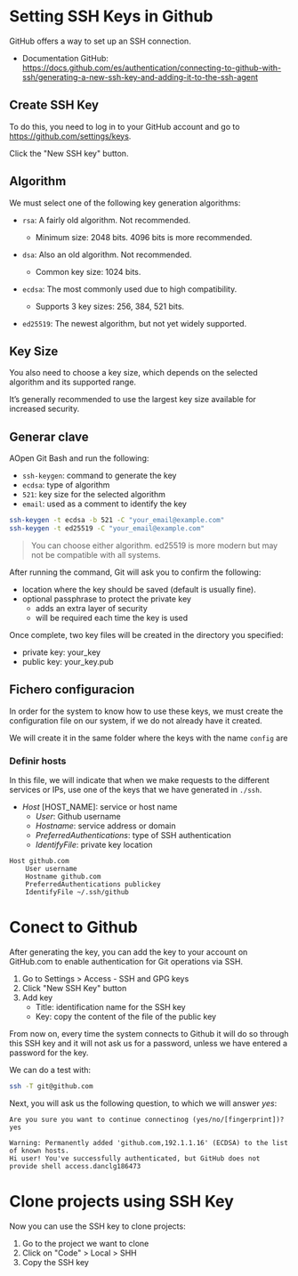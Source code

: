 # Setting SSH Keys in Github

GitHub offers a way to set up an SSH connection.

- Documentation GitHub: https://docs.github.com/es/authentication/connecting-to-github-with-ssh/generating-a-new-ssh-key-and-adding-it-to-the-ssh-agent

## Create SSH Key

To do this, you need to log in to your GitHub account and go to https://github.com/settings/keys.

Click the "New SSH key" button.

## Algorithm

We must select one of the following key generation algorithms:

- `rsa`: A fairly old algorithm. Not recommended.

  - Minimum size: 2048 bits. 4096 bits is more recommended.

- `dsa`: Also an old algorithm. Not recommended.

  - Common key size: 1024 bits.

- `ecdsa`: The most commonly used due to high compatibility.

  - Supports 3 key sizes: 256, 384, 521 bits.

- `ed25519`: The newest algorithm, but not yet widely supported.

## Key Size

You also need to choose a key size, which depends on the selected algorithm and its supported range.

It’s generally recommended to use the largest key size available for increased security.

## Generar clave

AOpen Git Bash and run the following:

- `ssh-keygen`: command to generate the key
- `ecdsa`: type of algorithm
- `521`: key size for the selected algorithm
- `email`: used as a comment to identify the key

```sh
ssh-keygen -t ecdsa -b 521 -C "your_email@example.com"
ssh-keygen -t ed25519 -C "your_email@example.com"
```

> You can choose either algorithm. ed25519 is more modern but may not be compatible with all systems.

After running the command, Git will ask you to confirm the following:

- location where the key should be saved (default is usually fine).
- optional passphrase to protect the private key
  - adds an extra layer of security
  - will be required each time the key is used

Once complete, two key files will be created in the directory you specified:

- private key: your_key
- public key: your_key.pub

## Fichero configuracion

In order for the system to know how to use these keys, we must create the configuration file on our system, if we do not already have it created.

We will create it in the same folder where the keys with the name `config` are

### Definir hosts

In this file, we will indicate that when we make requests to the different services or IPs, use one of the keys that we have generated in `./ssh`.

- _Host_ [HOST_NAME]: service or host name
  - _User_: Github username
  - _Hostname_: service address or domain
  - _PreferredAuthentications_: type of SSH authentication
  - _IdentifyFile_: private key location

```
Host github.com
    User username
    Hostname github.com
    PreferredAuthentications publickey
    IdentifyFile ~/.ssh/github
```

# Conect to Github

After generating the key, you can add the key to your account on GitHub.com to enable authentication for Git operations via SSH.

1. Go to Settings > Access - SSH and GPG keys
2. Click "New SSH Key" button
3. Add key
   - Title: identification name for the SSH key
   - Key: copy the content of the file of the public key

From now on, every time the system connects to Github it will do so through this SSH key and it will not ask us for a password, unless we have entered a password for the key.

We can do a test with:

```sh
ssh -T git@github.com
```

Next, you will ask us the following question, to which we will answer _yes_:

```
Are you sure you want to continue connectinog (yes/no/[fingerprint])? yes

Warning: Permanently added 'github.com,192.1.1.16' (ECDSA) to the list of known hosts.
Hi user! You've successfully authenticated, but GitHub does not provide shell access.danclg186473
```

# Clone projects using SSH Key

Now you can use the SSH key to clone projects:

1. Go to the project we want to clone
2. Click on "Code" > Local > SHH
3. Copy the SSH key
